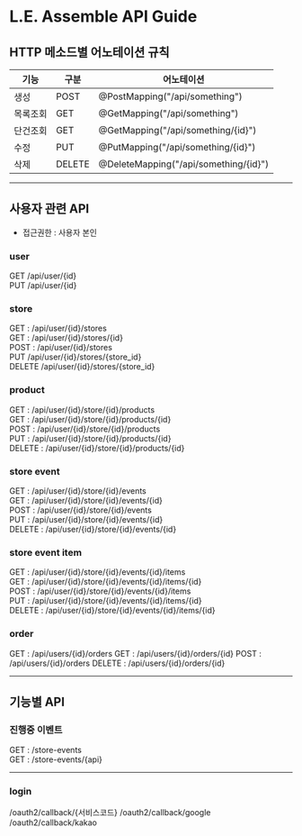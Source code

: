 # L.E. Assemble API Guide

## HTTP 메소드별 어노테이션 규칙
|기능|구분|어노테이션|
|---|---|--------|
|생성|POST|@PostMapping("/api/something")|
|목록조회|GET|@GetMapping("/api/something")|
|단건조회|GET|@GetMapping("/api/something/{id}")|
|수정|PUT|@PutMapping("/api/something/{id}")|
|삭제|DELETE|@DeleteMapping("/api/something/{id}")|

---

## 사용자 관련 API
- 접근권한 : 사용자 본인

### user
GET /api/user/{id}  
PUT /api/user/{id}

### store
GET : /api/user/{id}/stores  
GET : /api/user/{id}/stores/{id}  
POST : /api/user/{id}/stores  
PUT /api/user/{id}/stores/{store_id}  
DELETE /api/user/{id}/stores/{store_id}

### product
GET : /api/user/{id}/store/{id}/products  
GET : /api/user/{id}/store/{id}/products/{id}  
POST : /api/user/{id}/store/{id}/products  
PUT : /api/user/{id}/store/{id}/products/{id}  
DELETE : /api/user/{id}/store/{id}/products/{id}

### store event
GET : /api/user/{id}/store/{id}/events  
GET : /api/user/{id}/store/{id}/events/{id}  
POST : /api/user/{id}/store/{id}/events  
PUT : /api/user/{id}/store/{id}/events/{id}  
DELETE : /api/user/{id}/store/{id}/events/{id}

### store event item
GET : /api/user/{id}/store/{id}/events/{id}/items  
GET : /api/user/{id}/store/{id}/events/{id}/items/{id}  
POST : /api/user/{id}/store/{id}/events/{id}/items  
PUT : /api/user/{id}/store/{id}/events/{id}/items/{id}  
DELETE : /api/user/{id}/store/{id}/events/{id}/items/{id}

### order
GET : /api/users/{id}/orders
GET : /api/users/{id}/orders/{id}
POST : /api/users/{id}/orders
DELETE : /api/users/{id}/orders/{id}

---

## 기능별 API

### 진행중 이벤트
GET : /store-events  
GET : /store-events/{api}

---

### login
/oauth2/callback/{서비스코드}
/oauth2/callback/google
/oauth2/callback/kakao